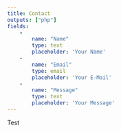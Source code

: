 ```yaml
---
title: Contact
outputs: ["php"]
fields:
    -
        name: "Name"
        type: text
        placeholder: 'Your Name'
    -
        name: "Email"
        type: email
        placeholder: 'Your E-Mail'
    -
        name: "Message"
        type: text
        placeholder: 'Your Message'
---
```

Test